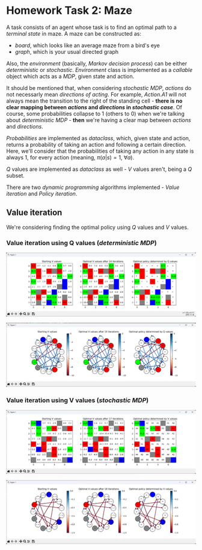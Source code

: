 # Homework Task 2: Maze

A task consists of an agent whose task is to find an optimal path to a *terminal state* in maze. A maze can be constructed as:

- *board*, which looks like an average maze from a bird's eye
- *graph*, which is your usual directed graph

Also, the *environment* (basically, *Markov decision process*) can be either *deterministic* or *stochastic*. *Environment* class
is implemented as a *callable* object which acts as a *MDP*, given state and action. 

It should be mentioned that, when considering *stochastic MDP*, *actions* do not necessarly mean *directions of acting*. 
For example, *Action.A1* will not always mean the transition to the right of the standing cell - 
**there is no clear mapping between *actions* and *directions* in *stochastic case***. Of course, some probabilities collapse to 
$1$ (others to $0$) when we're talking about *deterministic MDP* - **then** we're having a clear map between *actions* and *directions*.

*Probabilities* are implemented as *dataclass*, which, given state and action, returns a probability of taking an action and following 
a certain direction. Here, we'll consider that the probabilities of taking any action in any state is always $1$, for every action 
(meaning, $\pi(a | s) = 1 \text{, } \forall a$). 

$Q$ values are implemented as *dataclass* as well - $V$ values aren't, being a *Q* subset.

There are two *dynamic programming* algorithms implemented - *Value iteration* and *Policy iteration*.

## Value iteration

We're considering finding the optimal policy using $Q$ values and $V$ values.

### Value iteration using Q values (*deterministic MDP*)

![](./images/db_value_q.png)

![](./images/dg_value_q.png)

### Value iteration using V values (*stochastic MDP*)

![](./images/sb_value_v.png)

![](./images/sg_value_v.png)

